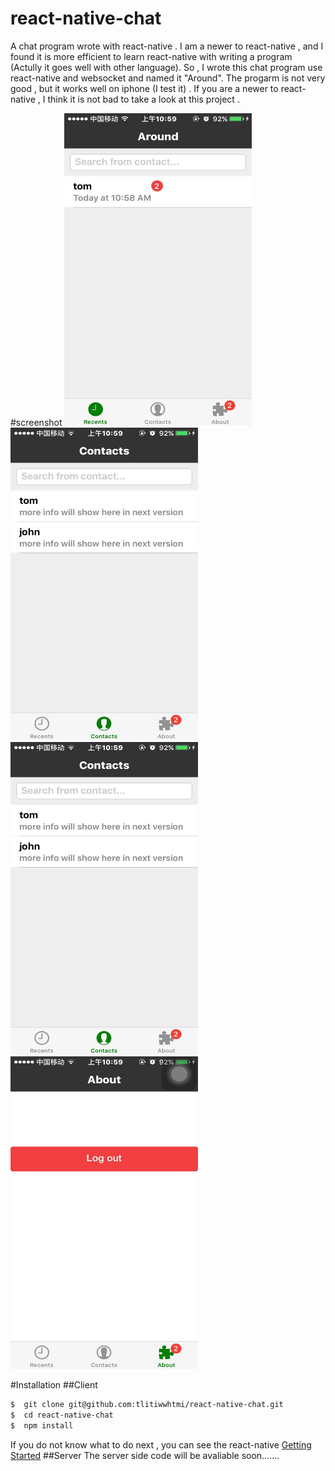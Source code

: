 # react-native-chat
A chat program wrote with react-native .
I am a newer to react-native , and I found it is more efficient to learn react-native with writing a program (Actully it goes well with other language). So , I wrote this chat program use react-native and websocket and named it "Around". The progarm is not very good , but it works well on iphone (I test it) . If you are a newer to react-native , I think it is not bad to take a look at this project .

#screenshot
<img src="screenshot/634430749167055717.jpg" width="300" height="500" />
<img src="screenshot/350105013079504495.jpg" width="300" height="500" />
<img src="screenshot/350105013079504495.jpg" width="300" height="500" />
<img src="screenshot/116587938977380799.jpg" width="300" height="500" />

#Installation
##Client
```bash
$  git clone git@github.com:tlitiwwhtmi/react-native-chat.git
$  cd react-native-chat
$  npm install
```
If you do not know what to do next , you can see the react-native [Getting Started](https://facebook.github.io/react-native/docs/getting-started.html#content)
##Server
The server side code will be avaliable soon.......
